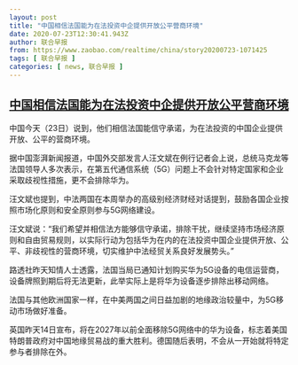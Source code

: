 ```yaml
---
layout: post
title: "中国相信法国能为在法投资中企提供开放公平营商环境"
date: 2020-07-23T12:30:41.943Z
author: 联合早报
from: https://www.zaobao.com/realtime/china/story20200723-1071425
tags: [ 联合早报 ]
categories: [ news, 联合早报 ]
---
```

<!--1595536500000-->
[中国相信法国能为在法投资中企提供开放公平营商环境](https://www.zaobao.com/realtime/china/story20200723-1071425)
------

<div>
<p>中国今天（23日）说到，他们相信法国能信守承诺，为在法投资的中国企业提供开放、公平的营商环境。</p><p>据中国澎湃新闻报道，中国外交部发言人汪文斌在例行记者会上说，总统马克龙等法国领导人多次表示，在第五代通信系统（5G）问题上不会针对特定国家和企业采取歧视性措施，更不会排除华为。</p><p>汪文斌也提到，中法两国在本周举办的高级别经济财经对话提到，鼓励各国企业按照市场化原则和安全原则参与5G网络建设。</p><section id="imu"><div id="dfp-ad-imu1-wrapper" class="dfp-tag-wrapper"><div id="dfp-ad-imu1" class="dfp-tag-wrapper"></div></div></section><p>汪文斌说：“我们希望并相信法方能够信守承诺，排除干扰，继续坚持市场经济原则和自由贸易规则，以实际行动为包括华为在内的在法投资中国企业提供开放、公平、非歧视性的营商环境，切实维护中法经贸关系良好发展势头。”</p><p>路透社昨天知情人士透露，法国当局已通知计划购买华为5G设备的电信运营商，设备牌照到期后将无法更新，此举实际上是将华为设备逐步排除出移动网络。</p><p>法国与其他欧洲国家一样，在中美两国之间日益加剧的地缘政治较量中，为5G移动市场做好准备。</p><p>英国昨天14日宣布，将在2027年以前全面移除5G网络中的华为设备，标志着美国特朗普政府对中国地缘贸易战的重大胜利。德国随后表明，不会从一开始就将特定参与者排除在外。</p><div id="innity-in-post"></div><div id="dfp-ad-midarticlespecial-wrapper" class="dfp-tag-wrapper"><div id="dfp-ad-midarticlespecial" class="dfp-tag-wrapper"></div></div>
</div>
